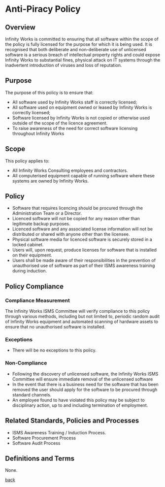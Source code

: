 # Anti-Piracy Policy

## Overview

Infinity Works is committed to ensuring that all software within the scope of the policy is fully licensed for the purpose for which it is being used. It is recognised that both deliberate and non-deliberate use of unlicensed software is a serious breach of intellectual property rights and could expose Infinity Works to substantial fines, physical attack on IT systems through the inadvertent introduction of viruses and loss of reputation.

## Purpose

The purpose of this policy is to ensure that: 
* All software used by Infinity Works staff is correctly licensed;
* All software used on equipment owned or leased by Infinity Works is correctly licensed;
* Software licensed by Infinity Works is not copied or otherwise used outside of the scope of the licence agreement.
* To raise awareness of the need for correct software licensing throughout Infinity Works

## Scope

This policy applies to:
* All Infinity Works Consulting employees and contractors.
* All computerised equipment capable of running software where these systems are owned by Infinity Works.

## Policy

* Software that requires licencing should be procured through the Administration Team or a Director.
* Licenced software will not be copied for any reason other than legitimate backup purposes.
* Licenced software and any associated license information will not be distributed or shared with anyone other than the licensee.
* Physical software media for licenced software is securely stored in a locked cabinet.
* Users will, upon request, produce licenses for software that is installed on their equipment.
* Users shall be made aware of their responsibilities in the prevention of unauthorised use of software as part of their ISMS awareness training during induction.

## Policy Compliance

### Compliance Measurement

The Infinity Works ISMS Committee will verify compliance to this policy through various methods, including but not limited to, periodic random audit of Infinity Works equipment and automated scanning of hardware assets to ensure that no unauthorised software is installed.

### Exceptions

* There will be no exceptions to this policy.

### Non-Compliance

* Following the discovery of unlicensed software, the Infinity Works ISMS Committee will ensure immediate removal of the unlicensed software
* In the event that there is a business need for the software that has been removed the user should apply for the software to be procured through standard channels.
* An employee found to have violated this policy may be subject to disciplinary action, up to and including termination of employment.

## Related Standards, Policies and Processes

* ISMS Awareness Training / Induction Process.
* Software Procurement Process
* Software Audit Process

## Definitions and Terms

None.

[back](../README.md#a-z-policies)
